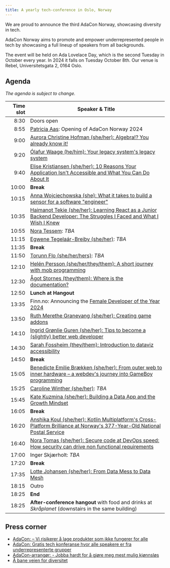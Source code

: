 ```yaml
---
title: A yearly tech-conference in Oslo, Norway
---
```


We are proud to announce the third AdaCon Norway,
showcasing diversity in tech.

AdaCon Norway aims to promote and empower underrepresented people in tech by
showcasing a full lineup of speakers from all backgrounds.

The event will be held on Ada Lovelace Day, which is the second
Tuesday in October every year. In 2024 it falls on Tuesday October 8th. Our
venue is Rebel, Universitetsgata 2, 0164 Oslo.

## Agenda

_The agenda is subject to change._

| Time slot | Speaker & Title                                                                                                                                                                                                    |
| --------: | ------------------------------------------------------------------------------------------------------------------------------------------------------------------------------------------------------------------ |
|      8:30 | Doors open                                                                                                                                                                                                         |
|      8:55 | [Patricia Aas](/speaker/patricia-aas): Opening of AdaCon Norway 2024                                                                                                                                               |
|      9:00 | [Aurora Christine Hofman (she/her): Algebra!? You already know it!](https://adacon.no/talk/aurora-christine-hofman-algebra-you-already-know-it/)                                                                   |
|      9:20 | [Ólafur Waage (he/him): Your legacy system's legacy system](https://adacon.no/talk/%C3%B3lafur-waage-your-legacy-systems-legacy-system)                                                                            |
|      9:40 | [Elise Kristiansen (she/her): 10 Reasons Your Application Isn't Accessible and What You Can Do About It](https://adacon.no/talk/elise-kristiansen-ten-reasonse-your-application-is-not-accessible/)                |
|     10:00 | **Break**                                                                                                                                                                                                          |
|     10:15 | [Anna Wojciechowska (she): What it takes to build a sensor for a software "engineer"](https://adacon.no/talk/anna-wojciechowska-building-a-sensor-as-a-software-engineer/)                                         |
|     10:35 | [Haimanot Tekie (she/her): Learning React as a Junior Backend Developer: The Struggles I Faced and What I Wish I Knew](https://adacon.no/talk/haimanot-tekie-learning-react-as-a-junior-backend-developer/)        |
|     10:55 | [Nora Tessem](https://adacon.no/speaker/nora-tessem/): _TBA_                                                                                                                                                       |
|     11:15 | [Egwene Tegelaár-Breiby (she/her)](https://adacon.no/speaker/egwene-tegela%C3%A1r-breiby/): _TBA_                                                                                                                  |
|     11:35 | **Break**                                                                                                                                                                                                          |
|     11:50 | [Torunn Flo (she/her/hers)](https://adacon.no/speaker/torunn-flo/): _TBA_                                                                                                                                          |
|     12:10 | [Helén Persson (she/her/they/them): A short journey with mob programming](https://adacon.no/talk/hel%C3%A9n-persson-a-short-journey-with-mobprogramming/)                                                          |
|     12:30 | [Ågot Stornes (they/them): Where is the documentation?](https://adacon.no/talk/%C3%A5got-stornes-where-is-the-documentation/)                                                                                      |
|     12:50 | **Lunch at Hangout**                                                                                                                                                                                               |
|     13:35 | Finn.no: Announcing the [Female Developer of the Year 2024](https://www.finn.no/jobbeifinn/teknologi/female-developer-of-the-year-2024)                                                                            |
|     13:50 | [Ruth Merethe Granevang (she/her): Creating game addons](https://adacon.no/talk/ruth-merethe-granevang-creating-game-addons/)                                                                                      |
|     14:10 | [Ingrid Grønlie Guren (she/her): Tips to become a (slightly) better web developer](https://adacon.no/talk/ingrid-gr%C3%B8nlie-guren-tips-to-become-a-slightly-better-webdeveloper/)                                |
|     14:30 | [Sarah Fossheim (they/them): Introduction to dataviz accessibility](https://adacon.no/talk/sarah-fossheim-introduction-to-dataviz-accessibility/)                                                                  |
|     14:50 | **Break**                                                                                                                                                                                                          |
|     15:05 | [Benedicte Emilie Brækken (she/her): From outer web to inner hardware – a webdev's journey into GameBoy programming](https://adacon.no/talk/benedicte-emilie-braekken-a-webdevs-journey-into-gameboy-programming/) |
|     15:25 | [Caroline Winther (she/her)](https://adacon.no/speaker/caroline-winther/): _TBA_                                                                                                                                   |
|     15:45 | [Kate Kuzmina (she/her): Building a Data App and the Growth Mindset](https://adacon.no/talk/kate-kuzmina-building-a-data-app-and-the-growth-mindset/)                                                              |
|     16:05 | **Break**                                                                                                                                                                                                          |
|     16:20 | [Anshika Koul (she/her): Kotlin Multiplatform's Cross-Platform Brilliance at Norway's 377-Year-Old National Postal Service](https://adacon.no/talk/anshika-koul-kotlin-at-posten/)                                 |
|     16:40 | [Nora Tomas (she/her): Secure code at DevOps speed: How security can drive non functional requirements](https://adacon.no/talk/nora-thomas-secure-code-at-devops-speed/)                                           |
|     17:00 | Inger Skjærholt: _TBA_                                                                                                                                                                                             |
|     17:20 | **Break**                                                                                                                                                                                                          |
|     17:35 | [Lotte Johansen (she/her): From Data Mess to Data Mesh](https://adacon.no/talk/lotte-johansen-from-data-mess-to-data-mesh/)                                                                                        |
|     18:15 | Outro                                                                                                                                                                                                              |
|     18:25 | **End**                                                                                                                                                                                                            |
|     18:25 | **After-conference hangout** with food and drinks at _Skråplanet_ (downstairs in the same building)                                                                                                                |

## Press corner

- [AdaCon: – Vi risikerer å lage produkter som ikke fungerer for alle](https://www.kode24.no/artikkel/adacon-vi-risikerer-a-lage-produkter-som-ikke-fungerer-for-alle/80323051)
- [AdaCon: Gratis tech konferanse hvor alle speakere er fra underrepresenterte grupper](https://adacon.no/announcing-adacon-2023-no/)
- [AdaCon-arrangør: - Jobba hardt for å gjøre meg mest mulig kjønnsløs](https://www.kode24.no/artikkel/adacon-arrangor-jobba-hardt-for-a-gjore-meg-mest-mulig-kjonnslos/80137380)
- [Å bane veien for diversitet](https://www.aplia.no/blogg/a-bane-veien-for-diversitet/)
